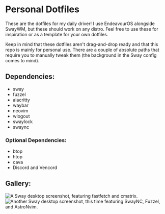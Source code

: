 # Personal Dotfiles

These are the dotfiles for my daily driver! I use EndeavourOS alongside SwayWM, but these should work on any distro. Feel free to use these for inspiration or as a template for your own dotfiles.

Keep in mind that these dotfiles aren't drag-and-drop ready and that this repo is mainly for personal use. There are a couple of absolute paths that require you to manually tweak them (the background in the Sway config comes to mind).

## Dependencies:
- sway
- fuzzel
- alacritty
- waybar
- neovim
- wlogout
- swaylock
- swaync
### Optional Dependencies:
- btop
- htop
- cava
- Discord and Vencord

## Gallery:
![A Sway desktop screenshot, featuring fastfetch and cmatrix.](.assets/102225_231410.png)
![Another Sway desktop screenshot, this time featuring SwayNC, Fuzzel, and AstroNvim.](.assets/102225_231750.png)
